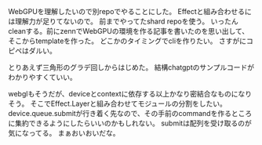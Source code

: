 WebGPUを理解したいので別repoでやることにした。
Effectと組み合わせるには理解力が足りてないので。
前までやってたshard repoを使う。
いったんcleanする。前にzennでWebGPUの環境を作る記事を書いたのを思い出して、そこからtemplateを作った。
どこかのタイミングでcliを作りたい。
さすがにコピペはダルい。

とりあえず三角形のグラデ回しからはじめた。
結構chatgptのサンプルコードがわかりやすくていい。

webglもそうだが、deviceとcontextに依存する以上かなり密結合なものになりそう。
そこでEffect.Layerと組み合わせてモジュールの分割をしたい。
device.queue.submitが行き着く先なので、その手前のcommandを作るところに集約できるようにしたらいいのかもしれない。
submitは配列を受け取るのが気になってる。
まぁおいおいだな。

